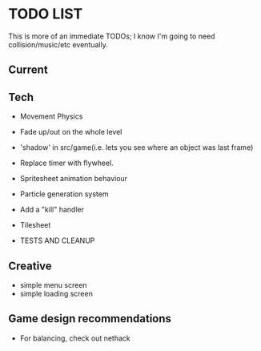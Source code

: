 # TODO LIST

This is more of an immediate TODOs; I know I'm going to need collision/music/etc eventually.

## Current

## Tech

* Movement Physics
* Fade up/out on the whole level
* 'shadow' in src/game(i.e. lets you see where an object was last frame)
* Replace timer with flywheel.
* Spritesheet animation behaviour
* Particle generation system 
* Add a "kill" handler
* Tilesheet

* TESTS AND CLEANUP

## Creative

* simple menu screen
* simple loading screen

## Game design recommendations

* For balancing, check out nethack
